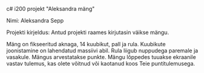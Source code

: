 c# i200 projekt "Aleksandra mäng"

Nimi: Aleksandra Sepp

Projekti kirjeldus:
Antud projekti raames kirjutasin väikse mängu.

 Mäng on fikseeritud aknaga, 14 kuubikut, pall ja rula.
 Kuubikute joonistamine on lahendatud massiivi abil.
 Rula liigub nuppudega paremale ja vasakule.
 Mängus arvestatakse punkte.
 Mängu lõppedes tuuakse ekraanile vastav tulemus, kas olete võitnud või kaotanud koos Teie puntitulemusega.


